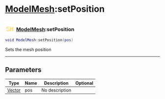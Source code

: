 # [ModelMesh](../modelmesh/README.md):setPosition

### <img src="../../.gitbook/assets/shared.png" width="32" height="32" /> [ModelMesh](../modelmesh/README.md):setPosition

```lua
void ModelMesh:setPosition(pos)
```

Sets the mesh position<br>

-----------------
## Parameters

| Type   | Name | Description | Optional |
| ------ | ---- | ----------- | -------: |
| [Vector](../vector/README.md) | pos | No description |   |
